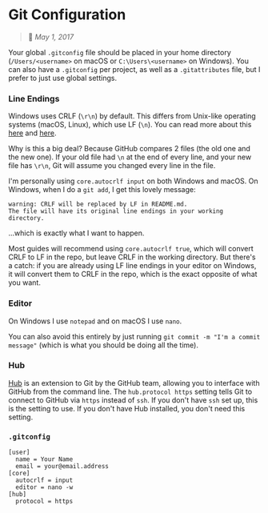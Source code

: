 # Git Configuration
> :calendar: *May 1, 2017*

Your global `.gitconfig` file should be placed in your home directory (`/Users/<username>` on macOS or `C:\Users\<username>` on Windows). You can also have a `.gitconfig` per project, as well as a `.gitattributes` file, but I prefer to just use global settings.  

### Line Endings
Windows uses CRLF (`\r\n`) by default. This differs from Unix-like operating systems (macOS, Linux), which use LF (`\n`). You can read more about this [here](https://help.github.com/articles/dealing-with-line-endings/#platform-all) and [here](http://adaptivepatchwork.com/2012/03/01/mind-the-end-of-your-line/).  

Why is this a big deal? Because GitHub compares 2 files (the old one and the new one). If your old file had `\n` at the end of every line, and your new file has `\r\n`, Git will assume you changed every line in the file.  

I'm personally using `core.autocrlf input` on both Windows and macOS. On Windows, when I do a `git add`, I get this lovely message:  

```
warning: CRLF will be replaced by LF in README.md.
The file will have its original line endings in your working directory.
```

...which is exactly what I want to happen.  

Most guides will recommend using `core.autocrlf true`, which will convert CRLF to LF in the repo, but leave CRLF in the working directory. But there's a catch: if you are already using LF line endings in your editor on Windows, it will convert them to CRLF in the repo, which is the exact opposite of what you want.  

### Editor
On Windows I use `notepad` and on macOS I use `nano`.

You can also avoid this entirely by just running `git commit -m "I'm a commit message"` (which is what you should be doing all the time).  

### Hub
[Hub](https://hub.github.com) is an extension to Git by the GitHub team, allowing you to interface with GitHub from the command line. The `hub.protocol https` setting tells Git to connect to GitHub via `https` instead of `ssh`. If you don't have `ssh` set up, this is the setting to use. If you don't have Hub installed, you don't need this setting.  


### `.gitconfig`
```
[user]
  name = Your Name
  email = your@email.address
[core]
  autocrlf = input
  editor = nano -w
[hub]
  protocol = https
```  
